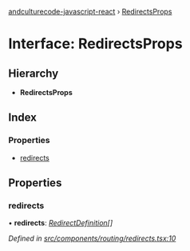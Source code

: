 [andculturecode-javascript-react](../README.md) › [RedirectsProps](redirectsprops.md)

# Interface: RedirectsProps

## Hierarchy

* **RedirectsProps**

## Index

### Properties

* [redirects](redirectsprops.md#redirects)

## Properties

###  redirects

• **redirects**: *[RedirectDefinition](redirectdefinition.md)[]*

*Defined in [src/components/routing/redirects.tsx:10](https://github.com/AndcultureCode/AndcultureCode.JavaScript.React/blob/0725a3f/src/components/routing/redirects.tsx#L10)*
